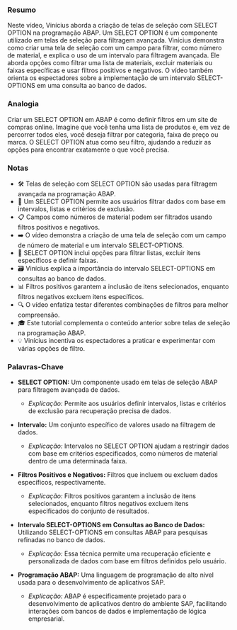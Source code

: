 ### Resumo

Neste vídeo, Vinícius aborda a criação de telas de seleção com SELECT OPTION na programação ABAP. Um SELECT OPTION é um componente utilizado em telas de seleção para filtragem avançada. Vinícius demonstra como criar uma tela de seleção com um campo para filtrar, como número de material, e explica o uso de um intervalo para filtragem avançada. Ele aborda opções como filtrar uma lista de materiais, excluir materiais ou faixas específicas e usar filtros positivos e negativos. O vídeo também orienta os espectadores sobre a implementação de um intervalo SELECT-OPTIONS em uma consulta ao banco de dados.

### Analogia

Criar um SELECT OPTION em ABAP é como definir filtros em um site de compras online. Imagine que você tenha uma lista de produtos e, em vez de percorrer todos eles, você deseja filtrar por categoria, faixa de preço ou marca. O SELECT OPTION atua como seu filtro, ajudando a reduzir as opções para encontrar exatamente o que você precisa.

### Notas

- 🛠️ Telas de seleção com SELECT OPTION são usadas para filtragem avançada na programação ABAP.
- 🔄 Um SELECT OPTION permite aos usuários filtrar dados com base em intervalos, listas e critérios de exclusão.
- 📋 Campos como números de material podem ser filtrados usando filtros positivos e negativos.
- ➡️ O vídeo demonstra a criação de uma tela de seleção com um campo de número de material e um intervalo SELECT-OPTIONS.
- 🧩 SELECT OPTION inclui opções para filtrar listas, excluir itens específicos e definir faixas.
- 🗃️ Vinícius explica a importância do intervalo SELECT-OPTIONS em consultas ao banco de dados.
- 📊 Filtros positivos garantem a inclusão de itens selecionados, enquanto filtros negativos excluem itens específicos.
- 🔍 O vídeo enfatiza testar diferentes combinações de filtros para melhor compreensão.
- 🎓 Este tutorial complementa o conteúdo anterior sobre telas de seleção na programação ABAP.
- 💡 Vinícius incentiva os espectadores a praticar e experimentar com várias opções de filtro.

### Palavras-Chave

- **SELECT OPTION:** Um componente usado em telas de seleção ABAP para filtragem avançada de dados.
  - *Explicação:* Permite aos usuários definir intervalos, listas e critérios de exclusão para recuperação precisa de dados.

- **Intervalo:** Um conjunto específico de valores usado na filtragem de dados.
  - *Explicação:* Intervalos no SELECT OPTION ajudam a restringir dados com base em critérios especificados, como números de material dentro de uma determinada faixa.

- **Filtros Positivos e Negativos:** Filtros que incluem ou excluem dados específicos, respectivamente.
  - *Explicação:* Filtros positivos garantem a inclusão de itens selecionados, enquanto filtros negativos excluem itens especificados do conjunto de resultados.

- **Intervalo SELECT-OPTIONS em Consultas ao Banco de Dados:** Utilizando SELECT-OPTIONS em consultas ABAP para pesquisas refinadas no banco de dados.
  - *Explicação:* Essa técnica permite uma recuperação eficiente e personalizada de dados com base em filtros definidos pelo usuário.

- **Programação ABAP:** Uma linguagem de programação de alto nível usada para o desenvolvimento de aplicativos SAP.
  - *Explicação:* ABAP é especificamente projetado para o desenvolvimento de aplicativos dentro do ambiente SAP, facilitando interações com bancos de dados e implementação de lógica empresarial.
